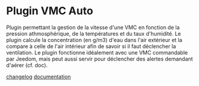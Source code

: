 # Plugin VMC Auto

Plugin permettant la gestion de la vitesse d'une VMC en fonction de la pression athmosphérique, de la températures et du taux d'humidité. Le plugin calcule la concentration (en g/m3) d'eau dans l'air extérieur et la compare à celle de l'air intérieur afin de savoir si il faut déclencher la ventilation. Le plugin fonctionne idéalement avec une VMC commandable par Jeedom, mais peut aussi servir pour déclencher des alertes demandant d'aérer (cf. doc).

[changelog](https://scanab.github.io/jeedom-plugin-vmcAuto/fr_FR/changelog)
[documentation](https://scanab.github.io/jeedom-plugin-vmcAuto/fr_FR/)
